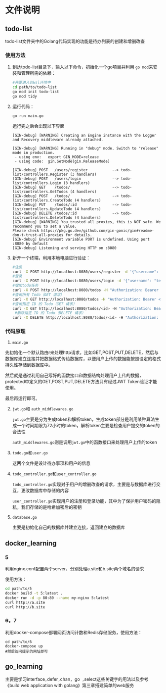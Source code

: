 # 文件说明

## todo-list

todo-list文件夹中的Golang代码实现的功能是待办列表的创建和增删改查

### 使用方法

1. 到达todo-list目录下，输入以下命令，初始化一个go项目并利用 `go mod`来安装和管理所需的依赖：

   ```bash
   #先要进入到wsl环境中
   cd path/to/todo-list
   go mod init todo-list
   go mod tidy
   ```

2. 运行代码： 

   ```bash
   go run main.go
   ```

   运行完之后会出现以下界面

   ```
   [GIN-debug] [WARNING] Creating an Engine instance with the Logger and Recovery middleware already attached.
   
   [GIN-debug] [WARNING] Running in "debug" mode. Switch to "release" mode in production.
    - using env:   export GIN_MODE=release
    - using code:  gin.SetMode(gin.ReleaseMode)
   
   [GIN-debug] POST   /users/register           --> todo-list/controllers.Register (3 handlers)
   [GIN-debug] POST   /users/login              --> todo-list/controllers.Login (3 handlers)
   [GIN-debug] GET    /todos/                   --> todo-list/controllers.GetTodos (4 handlers)
   [GIN-debug] POST   /todos/                   --> todo-list/controllers.CreateTodo (4 handlers)
   [GIN-debug] PUT    /todos/:id                --> todo-list/controllers.UpdateTodo (4 handlers)
   [GIN-debug] DELETE /todos/:id                --> todo-list/controllers.DeleteTodo (4 handlers)
   [GIN-debug] [WARNING] You trusted all proxies, this is NOT safe. We recommend you to set a value.
   Please check https://pkg.go.dev/github.com/gin-gonic/gin#readme-don-t-trust-all-proxies for details.
   [GIN-debug] Environment variable PORT is undefined. Using port :8080 by default
   [GIN-debug] Listening and serving HTTP on :8080
   ```

   

3. 新开一个终端，利用本地电脑进行验证：

   ```bash
   #注册
   curl -X POST http://localhost:8080/users/register -d '{"username": "testuser", "password": "password"}'
   #登录
   curl -X POST http://localhost:8080/users/login -d '{"username": "testuser", "password": "password"}'
   #增加todo任务
   curl -X POST http://localhost:8080/todos -H "Authorization: Bearer <your_token>" -d '{"title": "Test Todo", "description": "Test description"}'
   #查询所有 Todo（GET 请求）
   curl -X GET http://localhost:8080/todos -H "Authorization: Bearer <your_token>"
   #查询指定 ID 的 Todo（GET 请求）
   curl -X GET http://localhost:8080/todos/<id> -H "Authorization: Bearer <your_token>"
    #删除指定 ID 的 Todo（DELETE 请求）
   curl -X DELETE http://localhost:8080/todos/<id> -H "Authorization: Bearer <your_token>"
   
   
   ```

   

### 代码原理

1. `main.go`

先初始化一个默认路由r来处理http请求，比如GET,POST,PUT,DELETE，然后与数据库建立连接并把数据格式传给数据库，以便用户上传的数据能按照设定的格式持久性存储到数据库中。

然后就是通过利用自己写好的函数接口和数据结构处理用户上传的数据，protected中定义的GET,POST,PUT,DELETE方法只有经过JWT Token验证才能使用。

最后再运行即可。

2. `jwt.go`和 `auth_middlewares.go`

   `jwt.go`主要是分为生成token和解析token，生成token部分是利用某种算法生成一个时间期限为72小时的token，解析token主要是检查用户提交的token的合法性

   `auth_middlewares.go`则是调用`jwt.go`中的函数接口来处理用户上传的token

3. `todo.go`和`user.go`

   这两个文件是设计待办事项和用户的信息

4. `todo_controller.go`和`user_controller.go`

   `todo_controller.go`实现对于用户的增删改查的请求，主要是与数据库进行交互，更改数据库中存储的内容

   `user_controller.go`实现用户的注册和登录功能，其中为了保护用户密码的隐私，我们存储的是哈希加密后的密钥

5. `database.go`

   主要是初始化自己的数据库并建立连接，返回建立的数据库

## docker_learning

### 5

利用nginx.conf配置两个server，分别处理a.site和b.site两个域名的请求

使用方法：

```bash
cd path/to/5
docker build -t 5:latest .
docker run -d -p 80:80 --name my-nginx 5:latest
curl http://a.site
curl http://b.site
```

### 6，7

利用docker-compose部署网页访问计数和Redis存储服务，使用方法：

```
cd path/to/6
docker-compose up
#然后访问提示的网址即可
```

## go_learning

主要是学习interface` , `defer` , `chan`, `go` ,`select这些关键字的用法以及参考 《build web application with golang》第三章搭建简单的web服务
